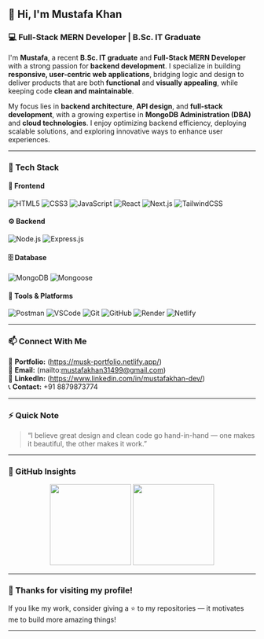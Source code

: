 ## 👋 Hi, I'm **Mustafa Khan**

### 💻 Full-Stack MERN Developer | B.Sc. IT Graduate

I'm **Mustafa**, a recent **B.Sc. IT graduate** and **Full-Stack MERN Developer** with a strong passion for **backend development**.
I specialize in building **responsive, user-centric web applications**, bridging logic and design to deliver products that are both **functional** and **visually appealing**, while keeping code **clean and maintainable**.

My focus lies in **backend architecture**, **API design**, and **full-stack development**, with a growing expertise in **MongoDB Administration (DBA)** and **cloud technologies**.
I enjoy optimizing backend efficiency, deploying scalable solutions, and exploring innovative ways to enhance user experiences.

---

### 🧠 Tech Stack

#### 🚀 Frontend

![HTML5](https://img.shields.io/badge/HTML5-0D1117?style=for-the-badge\&logo=html5\&logoColor=E34F26)
![CSS3](https://img.shields.io/badge/CSS3-0D1117?style=for-the-badge\&logo=css3\&logoColor=1572B6)
![JavaScript](https://img.shields.io/badge/JavaScript-0D1117?style=for-the-badge\&logo=javascript\&logoColor=F7DF1E)
![React](https://img.shields.io/badge/React-0D1117?style=for-the-badge\&logo=react\&logoColor=61DAFB)
![Next.js](https://img.shields.io/badge/Next.js-0D1117?style=for-the-badge&logo=next.js&logoColor=white)
![TailwindCSS](https://img.shields.io/badge/Tailwind_CSS-0D1117?style=for-the-badge\&logo=tailwind-css\&logoColor=38B2AC)

#### ⚙️ Backend

![Node.js](https://img.shields.io/badge/Node.js-0D1117?style=for-the-badge\&logo=node.js\&logoColor=68A063)
![Express.js](https://img.shields.io/badge/Express.js-0D1117?style=for-the-badge\&logo=express\&logoColor=white)

#### 🗄️ Database

![MongoDB](https://img.shields.io/badge/MongoDB-0D1117?style=for-the-badge\&logo=mongodb\&logoColor=4EA94B)
![Mongoose](https://img.shields.io/badge/Mongoose-0D1117?style=for-the-badge\&logo=mongoose\&logoColor=800000)

#### 🧰 Tools & Platforms

![Postman](https://img.shields.io/badge/Postman-0D1117?style=for-the-badge\&logo=postman\&logoColor=FF6C37)
![VSCode](https://img.shields.io/badge/VS_Code-0D1117?style=for-the-badge\&logo=visual-studio-code\&logoColor=0078D7)
![Git](https://img.shields.io/badge/Git-0D1117?style=for-the-badge\&logo=git\&logoColor=F05033)
![GitHub](https://img.shields.io/badge/GitHub-0D1117?style=for-the-badge\&logo=github\&logoColor=white)
![Render](https://img.shields.io/badge/Render-0D1117?style=for-the-badge\&logo=render\&logoColor=46E3B7)
![Netlify](https://img.shields.io/badge/Netlify-0D1117?style=for-the-badge\&logo=netlify\&logoColor=00C7B7)

---

### 📫 Connect With Me

💼 **Portfolio:** (https://musk-portfolio.netlify.app/) <br>
📧 **Email:** (mailto:mustafakhan31499@gmail.com) <br>
🔗 **LinkedIn:** (https://www.linkedin.com/in/mustafakhan-dev/) <br>
📞 **Contact:** +91 8879873774

---

### ⚡ Quick Note

> “I believe great design and clean code go hand-in-hand — one makes it beautiful, the other makes it work.”

---

### 🧩 GitHub Insights

<p align="center">
  <img src="https://github-readme-stats.vercel.app/api?username=Mustafa1192&show_icons=true&theme=react&bg_color=0D1117&title_color=61DAFB&text_color=C9D1D9&icon_color=61DAFB" height="165" />
  <img src="https://github-readme-stats.vercel.app/api/top-langs/?username=Mustafa1192&layout=compact&theme=react&bg_color=0D1117&title_color=61DAFB&text_color=C9D1D9" height="165" />
</p>

---

### 🖤 Thanks for visiting my profile!

If you like my work, consider giving a ⭐ to my repositories — it motivates me to build more amazing things!

---
